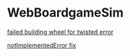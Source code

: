 # WebBoardgameSim
[failed building wheel for twisted error](https://stackoverflow.com/questions/51483792/failed-building-wheel-for-twisted-in-windows-10-python-3)

[notImplementedError fix](https://stackoverflow.com/questions/58908293/i-keep-getting-notimplementederror-error-when-starting-django-server)
